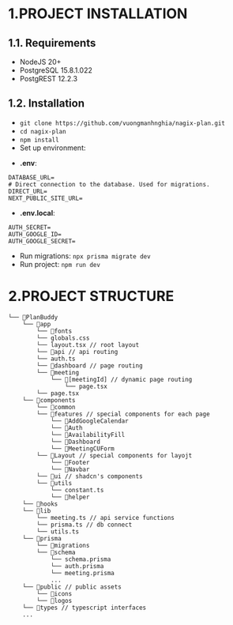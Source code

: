 # 1.PROJECT INSTALLATION
## 1.1. Requirements
- NodeJS 20+ 
- PostgreSQL 15.8.1.022
- PostgREST 12.2.3

## 1.2. Installation
- `git clone https://github.com/vuongmanhnghia/nagix-plan.git`
- `cd nagix-plan`
- `npm install`
- Set up environment:
+ **.env**:
```
DATABASE_URL=
# Direct connection to the database. Used for migrations.
DIRECT_URL=
NEXT_PUBLIC_SITE_URL=
```
+ **.env.local**:
```
AUTH_SECRET=
AUTH_GOOGLE_ID=
AUTH_GOOGLE_SECRET=
```
- Run migrations: `npx prisma migrate dev`
- Run project: `npm run dev`

# 2.PROJECT STRUCTURE 
```
└── 📁PlanBuddy
    └── 📁app
        └── 📁fonts
        └── globals.css
        └── layout.tsx // root layout
        └── 📁api // api routing
        └── auth.ts
        └── 📁dashboard // page routing
        └── 📁meeting
            └── 📁[meetingId] // dynamic page routing
                └── page.tsx
        └── page.tsx
    └── 📁components
        └── 📁common
        └── 📁features // special components for each page
            └── 📁AddGoogleCalendar
            └── 📁Auth
            └── 📁AvailabilityFill
            └── 📁Dashboard
            └── 📁MeetingCUForm
        └── 📁Layout // special components for layojt
            └── 📁Footer
            └── 📁Navbar
        └── 📁ui // shadcn's components
        └── 📁utils
            └── constant.ts
            └── 📁helper
    └── 📁hooks
    └── 📁lib
        └── meeting.ts // api service functions
        └── prisma.ts // db connect
        └── utils.ts 
    └── 📁prisma
        └── 📁migrations
        └── 📁schema 
            └── schema.prisma
            └── auth.prisma
            └── meeting.prisma
            ...
    └── 📁public // public assets
        └── 📁icons
        └── 📁logos
    └── 📁types // typescript interfaces
    ...
```